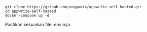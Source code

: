 ```shell
git clone https://github.com/angganix/appwrite-self-hosted.git
cd appwrite-self-hosted
docker-compose up -d
```
Pastikan sesuaikan file .env nya
